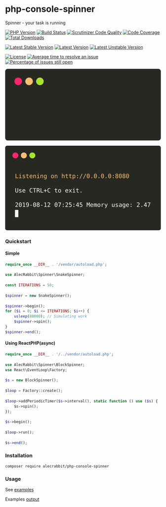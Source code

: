 # php-console-spinner
Spinner - your task is running

[![PHP Version](https://img.shields.io/packagist/php-v/alecrabbit/php-console-spinner.svg)](https://php.net/)
[![Build Status](https://travis-ci.com/alecrabbit/php-console-spinner.svg?branch=master)](https://travis-ci.com/alecrabbit/php-console-spinner)
[![Scrutinizer Code Quality](https://scrutinizer-ci.com/g/alecrabbit/php-console-spinner/badges/quality-score.png?b=master)](https://scrutinizer-ci.com/g/alecrabbit/php-console-spinner/?branch=master)
[![Code Coverage](https://scrutinizer-ci.com/g/alecrabbit/php-console-spinner/badges/coverage.png?b=master)](https://scrutinizer-ci.com/g/alecrabbit/php-console-spinner/?branch=master)
[![Total Downloads](https://poser.pugx.org/alecrabbit/php-console-spinner/downloads)](https://packagist.org/packages/alecrabbit/php-console-spinner)

[![Latest Stable Version](https://poser.pugx.org/alecrabbit/php-console-spinner/v/stable)](https://packagist.org/packages/alecrabbit/php-console-spinner)
[![Latest Version](https://img.shields.io/packagist/v/alecrabbit/php-console-spinner.svg)](https://packagist.org/packages/alecrabbit/php-console-spinner)
[![Latest Unstable Version](https://poser.pugx.org/alecrabbit/php-console-spinner/v/unstable)](https://packagist.org/packages/alecrabbit/php-console-spinner)

[![License](https://poser.pugx.org/alecrabbit/php-console-spinner/license)](https://packagist.org/packages/alecrabbit/php-console-spinner)
[![Average time to resolve an issue](http://isitmaintained.com/badge/resolution/alecrabbit/php-console-spinner.svg)](http://isitmaintained.com/project/alecrabbit/php-console-spinner "Average time to resolve an issue")
[![Percentage of issues still open](http://isitmaintained.com/badge/open/alecrabbit/php-console-spinner.svg)](http://isitmaintained.com/project/alecrabbit/php-console-spinner "Percentage of issues still open")


![demo](docs/images/demo.svg)

![advanced](docs/images/advanced.svg)

### Quickstart

#### Simple

```php
require_once __DIR__ . '/vendor/autoload.php';

use AlecRabbit\Spinner\SnakeSpinner;

const ITERATIONS = 50;

$spinner = new SnakeSpinner();

$spinner->begin();
for ($i = 0; $i <= ITERATIONS; $i++) {
    usleep(80000); // Simulating work
    $spinner->spin();
}
$spinner->end();
```
#### Using ReactPHP(async)

```php
require_once __DIR__ . '/../vendor/autoload.php';

use AlecRabbit\Spinner\BlockSpinner;
use React\EventLoop\Factory;

$s = new BlockSpinner();

$loop = Factory::create();

$loop->addPeriodicTimer($s->interval(), static function () use ($s) {
    $s->spin();
});

$s->begin();

$loop->run();

$s->end();
```

### Installation
```bash
composer require alecrabbit/php-console-spinner
 ```

### Usage
See [examples](https://github.com/alecrabbit/php-console-spinner/tree/master/examples)

Examples [output](docs/examples_output.md)
